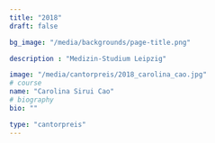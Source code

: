 ```yaml
---
title: "2018"
draft: false

bg_image: "/media/backgrounds/page-title.png"

description : "Medizin-Studium Leipzig"

image: "/media/cantorpreis/2018_carolina_cao.jpg"
# course
name: "Carolina Sirui Cao"
# biography
bio: ""

type: "cantorpreis"
---
```

